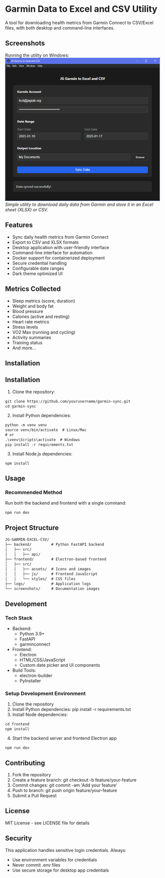 # Garmin Data to Excel and CSV Utility

A tool for downloading health metrics from Garmin Connect to CSV/Excel files, with both desktop and command-line interfaces.

## Screenshots

Running the utility on Windows:
![Running the utility in PowerShell](screenshots/screenshot1.png)
*Simple utility to download daily data from Garmin and store it in an Excel sheet (XLSX) or CSV.*

## Features

- Sync daily health metrics from Garmin Connect
- Export to CSV and XLSX formats
- Desktop application with user-friendly interface
- Command-line interface for automation
- Docker support for containerized deployment
- Secure credential handling
- Configurable date ranges
- Dark theme optimized UI

## Metrics Collected

- Sleep metrics (score, duration)
- Weight and body fat
- Blood pressure
- Calories (active and resting)
- Heart rate metrics
- Stress levels
- VO2 Max (running and cycling)
- Activity summaries
- Training status
- And more...

## Installation

## Installation

1. Clone the repository:
```
git clone https://github.com/yourusername/garmin-sync.git
cd garmin-sync
```

2. Install Python dependencies:
```
python -m venv venv
source venv/bin/activate  # Linux/Mac
# or
.\venv\Scripts\activate  # Windows
pip install -r requirements.txt
```

3. Install Node.js dependencies:
```
npm install
```


## Usage
### Recommended Method

Run both the backend and frontend with a single command:
```
npm run dev
```
## Project Structure

```
JG-GARMIN-EXCEL-CSV/
├── backend/         # Python FastAPI backend
│   ├── src/
│   │   ├── api/
├── frontend/        # Electron-based frontend
│   ├── src/
│   │   ├── assets/  # Icons and images
│   │   ├── js/      # Frontend JavaScript
│   │   └── styles/  # CSS files
├── logs/            # Application logs
└── screenshots/     # Documentation images
```

## Development

### Tech Stack

- Backend:
  - Python 3.9+
  - FastAPI
  - garminconnect
- Frontend:
  - Electron
  - HTML/CSS/JavaScript
  - Custom date picker and UI components
- Build Tools:
  - electron-builder
  - PyInstaller

### Setup Development Environment

1. Clone the repository
2. Install Python dependencies: pip install -r requirements.txt
3. Install Node dependencies:

```
cd frontend
npm install
```

4. Start the backend server and frontend Electron app

```
npm run dev
```

## Contributing

1. Fork the repository
2. Create a feature branch: git checkout -b feature/your-feature
3. Commit changes: git commit -am 'Add your feature'
4. Push to branch: git push origin feature/your-feature
5. Submit a Pull Request

## License
MIT License - see LICENSE file for details

## Security
This application handles sensitive login credentials. Always:

- Use environment variables for credentials
- Never commit .env files
- Use secure storage for desktop app credentials
